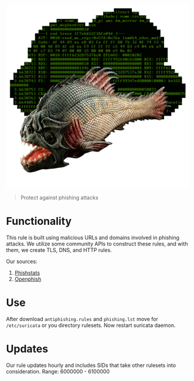 ![Antiphishing logo](img/antiphishing.png)
> Protect against phishing attacks

# Functionality

This rule is built using malicious URLs and domains involved in phishing attacks. We utilize some community APIs to construct these rules, and with them, we create TLS, DNS, and HTTP rules.

Our sources:
1. [Phishstats](https://phishstats.info)
2. [Openphish](https://openphish.com/)

# Use
After download `antiphishing.rules` and `phishing.lst` move for `/etc/suricata` or you directory rulesets.
Now restart suricata daemon.

# Updates
Our rule updates hourly and includes SIDs that take other rulesets into consideration. Range: 6000000 - 6100000

